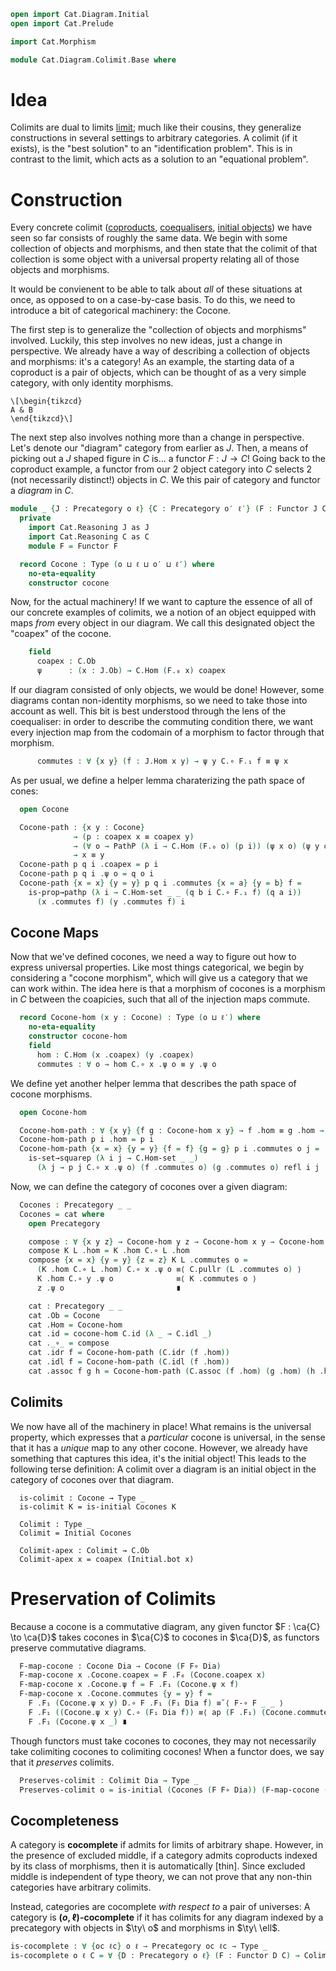 ```agda
open import Cat.Diagram.Initial
open import Cat.Prelude

import Cat.Morphism

module Cat.Diagram.Colimit.Base where
```

<!--
```agda
private variable
  o ℓ o′ ℓ′ : Level
```
-->

# Idea

Colimits are dual to limits [limit]; much like their cousins, they
generalize constructions in several settings to arbitrary categories.
A colimit (if it exists), is the "best solution" to an
"identification problem". This is in contrast to the limit, which
acts as a solution to an "equational problem".

[limit]: Cat.Diagram.Limit.Base.html

# Construction

Every concrete colimit ([coproducts], [coequalisers], [initial objects])
we have seen so far consists of roughly the same data. We begin with
some collection of objects and morphisms, and then state that the
colimit of that collection is some object with a universal property
relating all of those objects and morphisms.

[coproducts]: Cat.Diagra.Coproduct
[coequalisers]: Cat.Diagra.Coequaliser
[initial objects]: Cat.Diagra.Initial

It would be convienent to be able to talk about _all_ of these
situations at once, as opposed to on a case-by-case basis. To do this,
we need to introduce a bit of categorical machinery: the Cocone.

The first step is to generalize the "collection of objects and
morphisms" involved. Luckily, this step involves no new ideas, just
a change in perspective. We already have a way of describing a
collection of objects and morphisms: it's a category! As an example,
the starting data of a coproduct is a pair of objects, which can
be thought of as a very simple category, with only identity morphisms.

~~~{.quiver .short-2}
\[\begin{tikzcd}
A & B
\end{tikzcd}\]
~~~

The next step also involves nothing more than a change in perspective.
Let's denote our "diagram" category from earlier as $J$. Then, a means
of picking out a $J$ shaped figure in $C$ is... a functor $F : J \to C$!
Going back to the coproduct example, a functor from our 2 object
category into $C$ selects 2 (not necessarily distinct!) objects in $C$.
We this pair of category and functor a _diagram_ in $C$.

```agda
module _ {J : Precategory o ℓ} {C : Precategory o′ ℓ′} (F : Functor J C) where
  private
    import Cat.Reasoning J as J
    import Cat.Reasoning C as C
    module F = Functor F

  record Cocone : Type (o ⊔ ℓ ⊔ o′ ⊔ ℓ′) where
    no-eta-equality
    constructor cocone
```

Now, for the actual machinery! If we want to capture the essence of
all of our concrete examples of colimits, we a notion of an object
equipped with maps _from_ every object in our diagram. We call this
designated object the "coapex" of the cocone.


```agda
    field
      coapex : C.Ob
      ψ      : (x : J.Ob) → C.Hom (F.₀ x) coapex
```

If our diagram consisted of only objects, we would be done! However,
some diagrams contan non-identity morphisms, so we need to take those
into account as well. This bit is best understood through the lens of
the coequaliser: in order to describe the commuting condition there,
we want every injection map from the codomain of a morphism to
factor through that morphism.

```agda
      commutes : ∀ {x y} (f : J.Hom x y) → ψ y C.∘ F.₁ f ≡ ψ x
```

As per usual, we define a helper lemma charaterizing the path space
of cones:

```agda
  open Cocone

  Cocone-path : {x y : Cocone}
              → (p : coapex x ≡ coapex y)
              → (∀ o → PathP (λ i → C.Hom (F.₀ o) (p i)) (ψ x o) (ψ y o))
              → x ≡ y
  Cocone-path p q i .coapex = p i
  Cocone-path p q i .ψ o = q o i
  Cocone-path {x = x} {y = y} p q i .commutes {x = a} {y = b} f =
    is-prop→pathp (λ i → C.Hom-set _ _ (q b i C.∘ F.₁ f) (q a i))
      (x .commutes f) (y .commutes f) i
```

## Cocone Maps

Now that we've defined cocones, we need a way to figure out how to
express universal properties. Like most things categorical, we begin
by considering a "cocone morphism", which will give us a category
that we can work within. The idea here is that a morphism of cocones
is a morphism in $C$ between the coapicies, such that all of the
injection maps commute.

```agda
  record Cocone-hom (x y : Cocone) : Type (o ⊔ ℓ′) where
    no-eta-equality
    constructor cocone-hom
    field
      hom : C.Hom (x .coapex) (y .coapex)
      commutes : ∀ o → hom C.∘ x .ψ o ≡ y .ψ o
```

We define yet another helper lemma that describes the path space
of cocone morphisms.

```agda
  open Cocone-hom

  Cocone-hom-path : ∀ {x y} {f g : Cocone-hom x y} → f .hom ≡ g .hom → f ≡ g
  Cocone-hom-path p i .hom = p i
  Cocone-hom-path {x = x} {y = y} {f = f} {g = g} p i .commutes o j =
    is-set→squarep (λ i j → C.Hom-set _ _)
      (λ j → p j C.∘ x .ψ o) (f .commutes o) (g .commutes o) refl i j
```

Now, we can define the category of cocones over a given diagram:

```agda
  Cocones : Precategory _ _
  Cocones = cat where
    open Precategory

    compose : ∀ {x y z} → Cocone-hom y z → Cocone-hom x y → Cocone-hom x z
    compose K L .hom = K .hom C.∘ L .hom
    compose {x = x} {y = y} {z = z} K L .commutes o =
      (K .hom C.∘ L .hom) C.∘ x .ψ o ≡⟨ C.pullr (L .commutes o) ⟩
      K .hom C.∘ y .ψ o              ≡⟨ K .commutes o ⟩
      z .ψ o                         ∎

    cat : Precategory _ _
    cat .Ob = Cocone
    cat .Hom = Cocone-hom
    cat .id = cocone-hom C.id (λ _ → C.idl _)
    cat ._∘_ = compose
    cat .idr f = Cocone-hom-path (C.idr (f .hom))
    cat .idl f = Cocone-hom-path (C.idl (f .hom))
    cat .assoc f g h = Cocone-hom-path (C.assoc (f .hom) (g .hom) (h .hom))

```

<!--
```agda
    cat .Hom-set x y = is-hlevel≃ 2 eqv hl
      where abstract
        T : Type (o ⊔ ℓ′)
        T = Σ[ hom ∈ C.Hom (x .coapex) (y .coapex) ]
            (∀ o → hom C.∘ x .ψ o ≡ y .ψ o)

        eqv : T ≃ Cocone-hom x y
        eqv = sigma≃record (Cocone-hom x y)

        hl : is-set T
        hl = Σ-is-hlevel 2 (C.Hom-set _ _)
              (λ _ → Π-is-hlevel 2 λ _ → is-prop→is-set (C.Hom-set _ _ _ _))
```
-->

## Colimits

We now have all of the machinery in place! What remains is the
universal property, which expresses that a _particular_ cocone
is universal, in the sense that it has a _unique_ map to any other
cocone. However, we already have something that captures this idea,
it's the initial object! This leads to the following terse definition:
A colimit over a diagram is an initial object in the category of
cocones over that diagram.
```
  is-colimit : Cocone → Type _
  is-colimit K = is-initial Cocones K

  Colimit : Type _
  Colimit = Initial Cocones

  Colimit-apex : Colimit → C.Ob
  Colimit-apex x = coapex (Initial.bot x)
```


<!--
```agda
module _ {o₁ h₁ o₂ h₂ o₃ h₃ : _}
         {J : Precategory o₁ h₁}
         {C : Precategory o₂ h₂}
         {D : Precategory o₃ h₃}
         {Dia : Functor J C}
         (F : Functor C D)
  where

  private
    module D = Precategory D
    module C = Precategory C
    module J = Precategory J

  open Functor
```
-->

# Preservation of Colimits

Because a cocone is a commutative diagram, any given functor $F : \ca{C}
\to \ca{D}$ takes cocones in $\ca{C}$ to cocones in $\ca{D}$, as
functors preserve commutative diagrams.

```agda
  F-map-cocone : Cocone Dia → Cocone (F F∘ Dia)
  F-map-cocone x .Cocone.coapex = F .F₀ (Cocone.coapex x)
  F-map-cocone x .Cocone.ψ f = F .F₁ (Cocone.ψ x f)
  F-map-cocone x .Cocone.commutes {y = y} f =
    F .F₁ (Cocone.ψ x y) D.∘ F .F₁ (F₁ Dia f) ≡˘⟨ F-∘ F _ _ ⟩
    F .F₁ ((Cocone.ψ x y) C.∘ (F₁ Dia f)) ≡⟨ ap (F .F₁) (Cocone.commutes x _) ⟩
    F .F₁ (Cocone.ψ x _) ∎
```

Though functors must take cocones to cocones, they may not necessarily
take colimiting cocones to colimiting cocones! When a functor does, we
say that it _preserves_ colimits.

```agda
  Preserves-colimit : Colimit Dia → Type _
  Preserves-colimit o = is-initial (Cocones (F F∘ Dia)) (F-map-cocone (Initial.bot o))
```

## Cocompleteness

A category is **cocomplete** if admits for limits of arbitrary shape.
However, in the presence of excluded middle, if a category admits
coproducts indexed by its class of morphisms, then it is automatically
[thin]. Since excluded middle is independent of type theory, we can not
prove that any non-thin categories have arbitrary colimits.

Instead, categories are cocomplete _with respect to_ a pair of
universes: A category is **$(o, \ell)$-cocomplete** if it has colimits
for any diagram indexed by a precategory with objects in $\ty\ o$ and
morphisms in $\ty\ \ell$.

```agda
is-cocomplete : ∀ {oc ℓc} o ℓ → Precategory oc ℓc → Type _
is-cocomplete o ℓ C = ∀ {D : Precategory o ℓ} (F : Functor D C) → Colimit F
```
